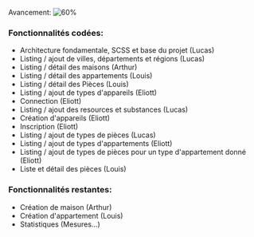 Avancement: ![60%](https://progress-bar.dev/60)

### Fonctionnalités codées:

- Architecture fondamentale, SCSS et base du projet (Lucas)
- Listing / ajout de villes, départements et régions (Lucas)
- Listing / détail des maisons (Arthur)
- Listing / détail des appartements (Louis)
- Listing / détail des Pièces (Louis)
- Listing / ajout de types d'appareils (Eliott)
- Connection (Eliott)
- Listing / ajout des resources et substances (Lucas)
- Création d'appareils (Eliott)
- Inscription (Eliott)
- Listing / ajout de types de pièces (Lucas)
- Listing / ajout de types d'appartements (Eliott)
- Listing / ajout de types de pièces pour un type d'appartement donné (Eliott)
- Liste et détail des pièces (Louis)

### Fonctionnalités restantes:

- Création de maison (Arthur)
- Création d'appartement (Louis)
- Statistiques (Mesures...)

